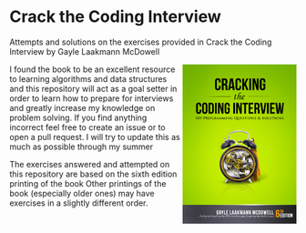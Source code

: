 
# Crack the Coding Interview
Attempts and solutions on the exercises provided in Crack the Coding Interview by Gayle Laakmann McDowell

<a href="">
  <img src="Images/Cracking+the+Coding+Interview,+6th+Edition.png" align="right" height="280" width="200" >
</a>

I found the book to be an excellent resource to learning algorithms and data structures and this repository will act as a goal setter in order to learn how to prepare for interviews and greatly increase my knowledge on problem solving. If you find anything incorrect feel free to create an issue or to open a pull request. I will try to update this as much as possible through my summer 

The exercises answered and attempted on this repository are based on the sixth edition printing of the book
Other printings of the book (especially older ones) may have exercises in a slightly different order.





